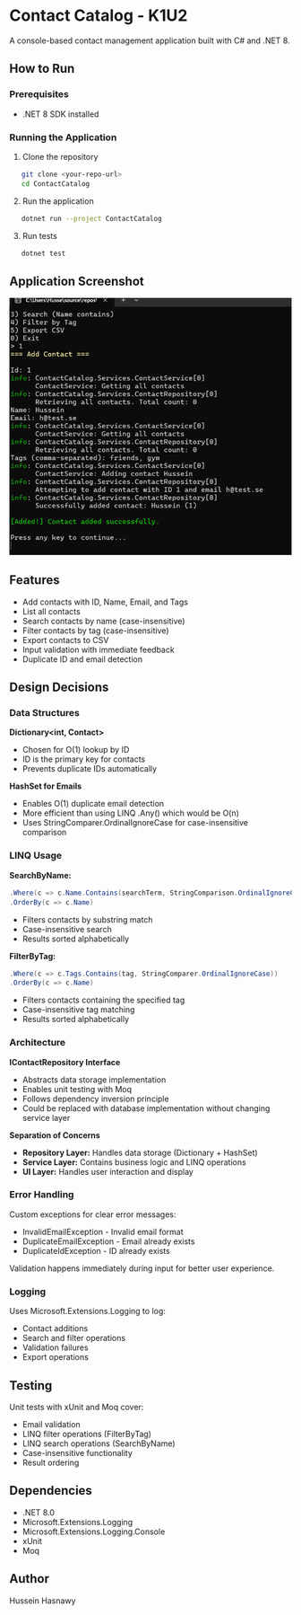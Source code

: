 # Contact Catalog - K1U2

A console-based contact management application built with C# and .NET 8.

## How to Run

### Prerequisites
- .NET 8 SDK installed

### Running the Application

1. Clone the repository
```bash
   git clone <your-repo-url>
   cd ContactCatalog
```

2. Run the application
```bash
   dotnet run --project ContactCatalog
```

3. Run tests
```bash
   dotnet test
```

## Application Screenshot

![Application Screenshot](screenshot.png)

## Features

- Add contacts with ID, Name, Email, and Tags
- List all contacts
- Search contacts by name (case-insensitive)
- Filter contacts by tag (case-insensitive)
- Export contacts to CSV
- Input validation with immediate feedback
- Duplicate ID and email detection

## Design Decisions

### Data Structures

**Dictionary<int, Contact>**
- Chosen for O(1) lookup by ID
- ID is the primary key for contacts
- Prevents duplicate IDs automatically

**HashSet<string> for Emails**
- Enables O(1) duplicate email detection
- More efficient than using LINQ .Any() which would be O(n)
- Uses StringComparer.OrdinalIgnoreCase for case-insensitive comparison

### LINQ Usage

**SearchByName:**
```csharp
.Where(c => c.Name.Contains(searchTerm, StringComparison.OrdinalIgnoreCase))
.OrderBy(c => c.Name)
```
- Filters contacts by substring match
- Case-insensitive search
- Results sorted alphabetically

**FilterByTag:**
```csharp
.Where(c => c.Tags.Contains(tag, StringComparer.OrdinalIgnoreCase))
.OrderBy(c => c.Name)
```
- Filters contacts containing the specified tag
- Case-insensitive tag matching
- Results sorted alphabetically

### Architecture

**IContactRepository Interface**
- Abstracts data storage implementation
- Enables unit testing with Moq
- Follows dependency inversion principle
- Could be replaced with database implementation without changing service layer

**Separation of Concerns**
- **Repository Layer:** Handles data storage (Dictionary + HashSet)
- **Service Layer:** Contains business logic and LINQ operations
- **UI Layer:** Handles user interaction and display

### Error Handling

Custom exceptions for clear error messages:
- InvalidEmailException - Invalid email format
- DuplicateEmailException - Email already exists
- DuplicateIdException - ID already exists

Validation happens immediately during input for better user experience.

### Logging

Uses Microsoft.Extensions.Logging to log:
- Contact additions
- Search and filter operations
- Validation failures
- Export operations

## Testing

Unit tests with xUnit and Moq cover:
- Email validation
- LINQ filter operations (FilterByTag)
- LINQ search operations (SearchByName)
- Case-insensitive functionality
- Result ordering

## Dependencies

- .NET 8.0
- Microsoft.Extensions.Logging
- Microsoft.Extensions.Logging.Console
- xUnit
- Moq

## Author

Hussein Hasnawy
